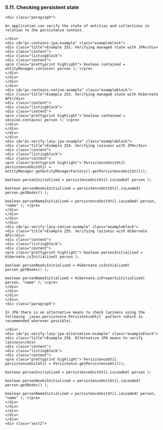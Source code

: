 ### 5.11. Checking persistent state

    <div class="paragraph">

    An application can verify the state of entities and collections in relation to the persistence context.

    </div>
    <div id="pc-contains-jpa-example" class="exampleblock">
    <div class="title">Example 252. Verifying managed state with JPA</div>
    <div class="content">
    <div class="listingblock">
    <div class="content">
    <pre class="prettyprint highlight">`boolean contained = entityManager.contains( person );`</pre>
    </div>
    </div>
    </div>
    </div>
    <div id="pc-contains-native-example" class="exampleblock">
    <div class="title">Example 253. Verifying managed state with Hibernate API</div>
    <div class="content">
    <div class="listingblock">
    <div class="content">
    <pre class="prettyprint highlight">`boolean contained = session.contains( person );`</pre>
    </div>
    </div>
    </div>
    </div>
    <div id="pc-verify-lazy-jpa-example" class="exampleblock">
    <div class="title">Example 254. Verifying laziness with JPA</div>
    <div class="content">
    <div class="listingblock">
    <div class="content">
    <pre class="prettyprint highlight">`PersistenceUnitUtil persistenceUnitUtil = entityManager.getEntityManagerFactory().getPersistenceUnitUtil();

    boolean personInitialized = persistenceUnitUtil.isLoaded( person );

    boolean personBooksInitialized = persistenceUnitUtil.isLoaded( person.getBooks() );

    boolean personNameInitialized = persistenceUnitUtil.isLoaded( person, "name" );`</pre>
    </div>
    </div>
    </div>
    </div>
    <div id="pc-verify-lazy-native-example" class="exampleblock">
    <div class="title">Example 255. Verifying laziness with Hibernate API</div>
    <div class="content">
    <div class="listingblock">
    <div class="content">
    <pre class="prettyprint highlight">`boolean personInitialized = Hibernate.isInitialized( person );

    boolean personBooksInitialized = Hibernate.isInitialized( person.getBooks() );

    boolean personNameInitialized = Hibernate.isPropertyInitialized( person, "name" );`</pre>
    </div>
    </div>
    </div>
    </div>
    <div class="paragraph">

    In JPA there is an alternative means to check laziness using the following `javax.persistence.PersistenceUtil` pattern (which is recommended wherever possible).

    </div>
    <div id="pc-verify-lazy-jpa-alternative-example" class="exampleblock">
    <div class="title">Example 256. Alternative JPA means to verify laziness</div>
    <div class="content">
    <div class="listingblock">
    <div class="content">
    <pre class="prettyprint highlight">`PersistenceUtil persistenceUnitUtil = Persistence.getPersistenceUtil();

    boolean personInitialized = persistenceUnitUtil.isLoaded( person );

    boolean personBooksInitialized = persistenceUnitUtil.isLoaded( person.getBooks() );

    boolean personNameInitialized = persistenceUnitUtil.isLoaded( person, "name" );`</pre>
    </div>
    </div>
    </div>
    </div>
    </div>
    <div class="sect2">